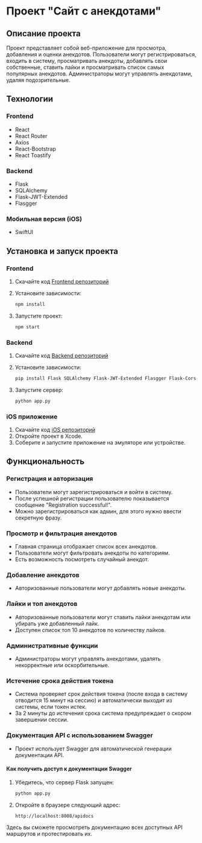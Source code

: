 # Проект "Сайт с анекдотами"

## Описание проекта
Проект представляет собой веб-приложение для просмотра, добавления и оценки анекдотов. Пользователи могут регистрироваться, входить в систему, просматривать анекдоты, добавлять свои собственные, ставить лайки и просматривать список самых популярных анекдотов. Администраторы могут управлять анекдотами, удаляя подозрительные.

## Технологии

### Frontend
- React
- React Router
- Axios
- React-Bootstrap
- React Toastify

### Backend
- Flask
- SQLAlchemy
- Flask-JWT-Extended
- Flasgger

### Мобильная версия (iOS)
- SwiftUI

## Установка и запуск проекта

### Frontend

1. Скачайте код [Frontend репозиторий](https://github.com/MesseMMP/Summer-school-project-frontend)
2. Установите зависимости:
    ```bash
    npm install
    ```

3. Запустите проект:
    ```bash
    npm start
    ```

### Backend

1. Скачайте код [Backend репозиторий](https://github.com/MesseMMP/Summer-school-project-backend)
2. Установите зависимости:
    ```bash
    pip install Flask SQLAlchemy Flask-JWT-Extended Flasgger Flask-Cors Flask-Bcrypt Flask-Migrate
    ```

3. Запустите сервер:
    ```bash
    python app.py
    ```

### iOS приложение

1. Скачайте код [iOS репозиторий](https://github.com/realINL/summer_school_jokes_ios)
2. Откройте проект в Xcode.
3. Соберите и запустите приложение на эмуляторе или устройстве.

## Функциональность

### Регистрация и авторизация
- Пользователи могут зарегистрироваться и войти в систему.
- После успешной регистрации пользователю показывается сообщение "Registration successful!".
- Можно зарегистрироваться как админ, для этого нужно ввести секретную фразу.

### Просмотр и фильтрация анекдотов
- Главная страница отображает список всех анекдотов.
- Пользователи могут фильтровать анекдоты по категориям.
- Есть возможность посмотреть случайный анекдот.

### Добавление анекдотов
- Авторизованные пользователи могут добавлять новые анекдоты.

### Лайки и топ анекдотов
- Авторизованные пользователи могут ставить лайки анекдотам или убирать уже добавленный лайк.
- Доступен список топ 10 анекдотов по количеству лайков.

### Административные функции
- Администраторы могут управлять анекдотами, удалять некорректные или оскорбительные.

### Истечение срока действия токена
- Система проверяет срок действия токена (после входа в систему отводится 15 минут на сессию) и автоматически выходит из системы, если токен истек.
- За 2 минуты до истечения срока система предупреждает о скором завершении сессии.

### Документация API с использованием Swagger
- Проект использует Swagger для автоматической генерации документации API.

#### Как получить доступ к документации Swagger

1. Убедитесь, что сервер Flask запущен:
    ```bash
    python app.py
    ```

2. Откройте в браузере следующий адрес:
    ```
    http://localhost:8008/apidocs
    ```

Здесь вы сможете просмотреть документацию всех доступных API маршрутов и протестировать их.

